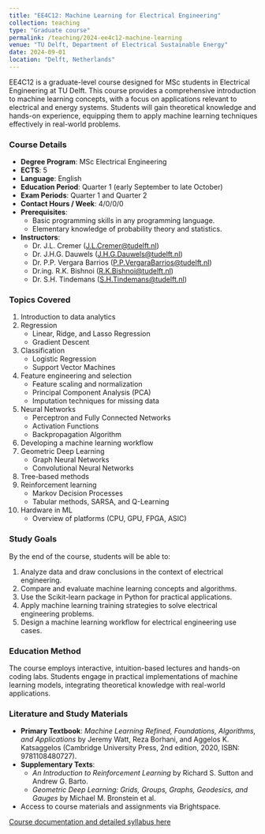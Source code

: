 ```yaml
---
title: "EE4C12: Machine Learning for Electrical Engineering"
collection: teaching
type: "Graduate course"
permalink: /teaching/2024-ee4c12-machine-learning
venue: "TU Delft, Department of Electrical Sustainable Energy"
date: 2024-09-01
location: "Delft, Netherlands"
---
```


EE4C12 is a graduate-level course designed for MSc students in Electrical Engineering at TU Delft. This course provides a comprehensive introduction to machine learning concepts, with a focus on applications relevant to electrical and energy systems. Students will gain theoretical knowledge and hands-on experience, equipping them to apply machine learning techniques effectively in real-world problems.

### Course Details
- **Degree Program**: MSc Electrical Engineering
- **ECTS**: 5
- **Language**: English
- **Education Period**: Quarter 1 (early September to late October)
- **Exam Periods**: Quarter 1 and Quarter 2
- **Contact Hours / Week**: 4/0/0/0
- **Prerequisites**: 
  - Basic programming skills in any programming language.
  - Elementary knowledge of probability theory and statistics.
- **Instructors**:
  - Dr. J.L. Cremer ([J.L.Cremer@tudelft.nl](mailto:J.L.Cremer@tudelft.nl))
  - Dr. J.H.G. Dauwels ([J.H.G.Dauwels@tudelft.nl](mailto:J.H.G.Dauwels@tudelft.nl))
  - Dr. P.P. Vergara Barrios ([P.P.VergaraBarrios@tudelft.nl](mailto:P.P.VergaraBarrios@tudelft.nl))
  - Dr.ing. R.K. Bishnoi ([R.K.Bishnoi@tudelft.nl](mailto:R.K.Bishnoi@tudelft.nl))
  - Dr. S.H. Tindemans ([S.H.Tindemans@tudelft.nl](mailto:S.H.Tindemans@tudelft.nl))

### Topics Covered
1. Introduction to data analytics
2. Regression
   - Linear, Ridge, and Lasso Regression
   - Gradient Descent
3. Classification
   - Logistic Regression
   - Support Vector Machines
4. Feature engineering and selection
   - Feature scaling and normalization
   - Principal Component Analysis (PCA)
   - Imputation techniques for missing data
5. Neural Networks
   - Perceptron and Fully Connected Networks
   - Activation Functions
   - Backpropagation Algorithm
6. Developing a machine learning workflow
7. Geometric Deep Learning
   - Graph Neural Networks
   - Convolutional Neural Networks
8. Tree-based methods
9. Reinforcement learning
   - Markov Decision Processes
   - Tabular methods, SARSA, and Q-Learning
10. Hardware in ML
    - Overview of platforms (CPU, GPU, FPGA, ASIC)

### Study Goals
By the end of the course, students will be able to:
1. Analyze data and draw conclusions in the context of electrical engineering.
2. Compare and evaluate machine learning concepts and algorithms.
3. Use the Scikit-learn package in Python for practical applications.
4. Apply machine learning training strategies to solve electrical engineering problems.
5. Design a machine learning workflow for electrical engineering use cases.

### Education Method
The course employs interactive, intuition-based lectures and hands-on coding labs. Students engage in practical implementations of machine learning models, integrating theoretical knowledge with real-world applications.


### Literature and Study Materials
- **Primary Textbook**: *Machine Learning Refined, Foundations, Algorithms, and Applications* by Jeremy Watt, Reza Borhani, and Aggelos K. Katsaggelos (Cambridge University Press, 2nd edition, 2020, ISBN: 9781108480727).
- **Supplementary Texts**:
  - *An Introduction to Reinforcement Learning* by Richard S. Sutton and Andrew G. Barto.
  - *Geometric Deep Learning: Grids, Groups, Graphs, Geodesics, and Gauges* by Michael M. Bronstein et al.
- Access to course materials and assignments via Brightspace.

[Course documentation and detailed syllabus here](https://studiegids.tudelft.nl/a101_displayCourse.do?course_id=67670)
